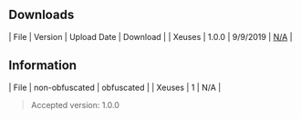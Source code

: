 ## Downloads

| File | Version | Upload Date | Download |
| Xeuses | 1.0.0 | 9/9/2019 | <a href="https://google.com">N/A</a> |

## Information

| File | non-obfuscated | obfuscated | 
| Xeuses | 1 | N/A |

> Accepted version: 1.0.0

